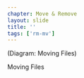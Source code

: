 ```yaml
---
chapter: Move & Remove
layout: slide
title: ''
tags: ['rm-mv']
---
```


(Diagram: Moving Files)

Moving Files

